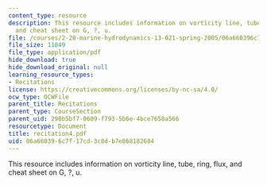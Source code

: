 ```yaml
---
content_type: resource
description: This resource includes information on vorticity line, tube, ring, flux,
  and cheat sheet on G, ?, u.
file: /courses/2-20-marine-hydrodynamics-13-021-spring-2005/06a660396c7f17cd3c8db7e868182684_recitation4.pdf
file_size: 11849
file_type: application/pdf
hide_download: true
hide_download_original: null
learning_resource_types:
- Recitations
license: https://creativecommons.org/licenses/by-nc-sa/4.0/
ocw_type: OCWFile
parent_title: Recitations
parent_type: CourseSection
parent_uid: 290b5bf7-0609-f793-5b6e-4bce7658a566
resourcetype: Document
title: recitation4.pdf
uid: 06a66039-6c7f-17cd-3c8d-b7e868182684
---
```

This resource includes information on vorticity line, tube, ring, flux, and cheat sheet on G, ?, u.